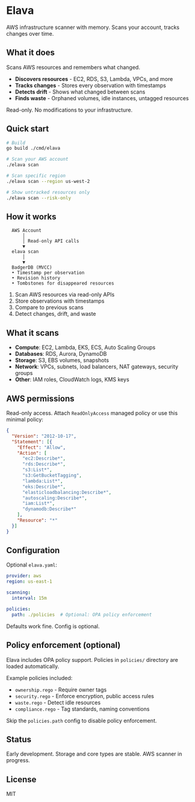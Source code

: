 # Elava

AWS infrastructure scanner with memory. Scans your account, tracks changes over time.

## What it does

Scans AWS resources and remembers what changed.

- **Discovers resources** - EC2, RDS, S3, Lambda, VPCs, and more
- **Tracks changes** - Stores every observation with timestamps
- **Detects drift** - Shows what changed between scans
- **Finds waste** - Orphaned volumes, idle instances, untagged resources

Read-only. No modifications to your infrastructure.

## Quick start

```bash
# Build
go build ./cmd/elava

# Scan your AWS account
./elava scan

# Scan specific region
./elava scan --region us-west-2

# Show untracked resources only
./elava scan --risk-only
```

## How it works

```
  AWS Account
      │
      │ Read-only API calls
      ▼
  elava scan
      │
      ▼
  BadgerDB (MVCC)
  • Timestamp per observation
  • Revision history
  • Tombstones for disappeared resources
```

1. Scan AWS resources via read-only APIs
2. Store observations with timestamps
3. Compare to previous scans
4. Detect changes, drift, and waste

## What it scans

- **Compute**: EC2, Lambda, EKS, ECS, Auto Scaling Groups
- **Databases**: RDS, Aurora, DynamoDB
- **Storage**: S3, EBS volumes, snapshots
- **Network**: VPCs, subnets, load balancers, NAT gateways, security groups
- **Other**: IAM roles, CloudWatch logs, KMS keys

## AWS permissions

Read-only access. Attach `ReadOnlyAccess` managed policy or use this minimal policy:

```json
{
  "Version": "2012-10-17",
  "Statement": [{
    "Effect": "Allow",
    "Action": [
      "ec2:Describe*",
      "rds:Describe*",
      "s3:List*",
      "s3:GetBucketTagging",
      "lambda:List*",
      "eks:Describe*",
      "elasticloadbalancing:Describe*",
      "autoscaling:Describe*",
      "iam:List*",
      "dynamodb:Describe*"
    ],
    "Resource": "*"
  }]
}
```

## Configuration

Optional `elava.yaml`:

```yaml
provider: aws
region: us-east-1

scanning:
  interval: 15m

policies:
  path: ./policies  # Optional: OPA policy enforcement
```

Defaults work fine. Config is optional.

## Policy enforcement (optional)

Elava includes OPA policy support. Policies in `policies/` directory are loaded automatically.

Example policies included:
- `ownership.rego` - Require owner tags
- `security.rego` - Enforce encryption, public access rules
- `waste.rego` - Detect idle resources
- `compliance.rego` - Tag standards, naming conventions

Skip the `policies.path` config to disable policy enforcement.

## Status

Early development. Storage and core types are stable. AWS scanner in progress.

## License

MIT

